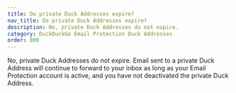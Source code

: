 ```yaml
---
title: Do private Duck Addresses expire?
nav_title: Do private Duck Addresses expire?
description: No, private Duck Addresses do not expire.
category: DuckDuckGo Email Protection Duck Addresses
order: 800
---
```


No, private Duck Addresses do not expire. Email sent to a private Duck Address will continue to forward to your inbox as long as your Email Protection account is active, and you have not deactivated the private Duck Address.
